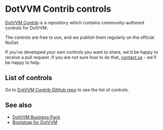 # DotVVM Contrib controls

[DotVVM Contrib](https://github.com/riganti/dotvvm-contrib) is a repository which contains community-authored controls for DotVVM. 

The controls are free to use, and we publish them regularly on the official NuGet.

If you've developed your own controls you want to share, we'd be happy to receive a pull request. If you are not sure how to do that, [contact us](https://www.dotvvm.com/support/contact-us) - we'll be happy to help.

## List of controls

Go to [DotVVM Contrib GitHub repo](https://github.com/riganti/dotvvm-contrib) to see the list of controls.

## See also

* [DotVVM Business Pack](~/pages/business-pack/getting-started)
* [Bootstrap for DotVVM](~/pages/bootstrap-for-dotvvm/v4/getting-started)
